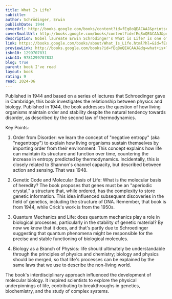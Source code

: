 ```yaml
---
title: What Is Life?
subtitle: 
author: Schrödinger, Erwin
publishDate: 1944
coverUrl: http://books.google.com/books/content?id=fEq8oQEACAAJ&printsec=frontcover&img=1&zoom=1&source=gbs_api
coverSmallUrl: http://books.google.com/books/content?id=fEq8oQEACAAJ&printsec=frontcover&img=1&zoom=5&source=gbs_api
description: Nobel laureate Erwin Schrodinger's What is Life? is one of the great science classics of the twentieth century. A distinguished physicist's exploration of the question which lies at the heart of biology, it was written for the layman, but proved one of the spurs to the birth of molecular biology and the subsequent discovery of the structure of DNA. The philosopher Karl Popper hailed it as a 'beautiful and important book' by 'a great man to whom I owe a personal debt for many exciting discussions'. It appears here together with Mind and Matter, his essay investigating a relationship which has eluded and puzzled philosophers since the earliest times. Schrodinger asks what place consciousness occupies in the evolution of life, and what part the state of development of the human mind plays in moral questions. Brought together with these two classics are Schrodinger's autobiographical sketches, published and translated here for the first time. They offer a fascinating fragmentary account of his life as a background to his scientific writings, making this volume a valuable additon to the shelves of scientist and layman alike."
link: https://books.google.com/books/about/What_Is_Life.html?hl=&id=fEq8oQEACAAJ
previewLink: http://books.google.com/books?id=fEq8oQEACAAJ&dq=what+is+life&hl=&as_pt=BOOKS&cd=1&source=gbs_api
isbn10: 1299707831
isbn13: 9781299707832
blog: true
parent: book I've read
layout: book
rating: 9
read: 2024-06
---
```

  
Published in 1944 and based on a series of lectures that Schroedinger gave in Cambridge, this book investigates the relationship between physics and biology. Published in 1944, the book addresses the question of how living organisms maintain order and stability despite the natural tendency towards disorder, as described by the second law of thermodynamics.  
  
Key Points:  
1. Order from Disorder: we learn the concept of "negative entropy" (aka "negentropy") to explain how living organisms sustain themselves by importing order from their environment. This concept explains how life can maintain its structure and function over time, countering the increase in entropy predicted by thermodynamics. Incidentally, this is closely related to Shannon's channel capacity, but described between action and sensing. That was 1948.  
  
2. Genetic Code and Molecular Basis of Life: What is the molecular basis of heredity? The book  proposes that genes must be an "aperiodic crystal," a structure that, while ordered, has the complexity to store genetic information. This idea influenced subsequent discoveries in the field of genetics, including the structure of DNA.  Remember, that book is from 1944, while Crick's work is from the 1950s.  
  
3. Quantum Mechanics and Life: does quantum mechanics play a role in biological processes, particularly in the stability of genetic material? By now we know that it does, and that's partly due to Schroedinger suggesting that quantum phenomena might be responsible for the precise and stable functioning of biological molecules.  
  
4. Biology as a Branch of Physics: life should ultimately be understandable through the principles of physics and chemistry; biology and physics should be merged, so that life's processes can be explained by the same laws that we use to describe the non-living world.  
  
The book's interdisciplinary approach influenced the development of molecular biology. It inspired scientists to explore the physical underpinnings of life, contributing to breakthroughs in genetics, biochemistry, and the study of complex systems.